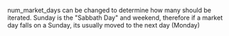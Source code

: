 num_market_days can be changed to determine how many should be iterated.
Sunday is the "Sabbath Day" and weekend,
therefore if a market day falls on a Sunday, its usually moved to the next day (Monday)
